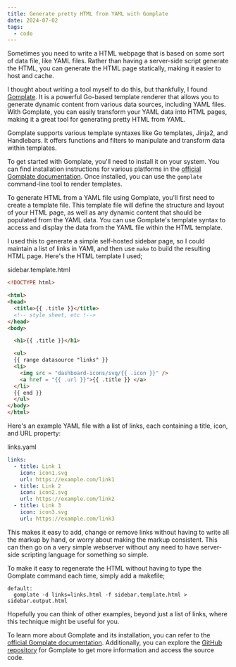 ```yaml
---
title: Generate pretty HTML from YAML with Gomplate
date: 2024-07-02
tags:
  - code
---
```


Sometimes you need to write a HTML webpage that is based on some sort of data file, like YAML files. Rather than having a server-side script generate the HTML, you can generate the HTML page statically, making it easier to host and cache.

I thought about writing a tool myself to do this, but thankfully, I found 
[Gomplate](https://github.com/hairyhenderson/gomplate). It is a powerful Go-based template renderer that allows you to generate dynamic content from various data sources, including YAML files. With Gomplate, you can easily transform your YAML data into HTML pages, making it a great tool for generating pretty HTML from YAML. 

Gomplate supports various template syntaxes like Go templates, Jinja2, and Handlebars. It offers functions and filters to manipulate and transform data within templates.

To get started with Gomplate, you'll need to install it on your system. You can find installation instructions for various platforms in the [official Gomplate documentation](https://docs.gomplate.ca/). Once installed, you can use the `gomplate` command-line tool to render templates.

To generate HTML from a YAML file using Gomplate, you'll first need to create a template file. This template file will define the structure and layout of your HTML page, as well as any dynamic content that should be populated from the YAML data. You can use Gomplate's template syntax to access and display the data from the YAML file within the HTML template.

I used this to generate a simple self-hosted sidebar page, so I could maintain a list of links in YAMl, and then use `make` to build the resulting HTML page. Here's the HTML template I used; 

sidebar.template.html
```html
<!DOCTYPE html>

<html>
<head>
  <title>{{ .title }}</title>
  <!-- style sheet, etc !-->
</head>
<body>

  <h1>{{ .title }}</h1>

  <ul>
  {{ range datasource "links" }}
  <li>
    <img src = "dashboard-icons/svg/{{ .icon }}" />
    <a href = "{{ .url }}">{{ .title }} </a>
  </li>
  {{ end }}
  </ul>
</body>
</html>
```

Here's an example YAML file with a list of links, each containing a title, icon, and URL property:

links.yaml
```yaml
links:
  - title: Link 1
    icon: icon1.svg
    url: https://example.com/link1
  - title: Link 2
    icon: icon2.svg
    url: https://example.com/link2
  - title: Link 3
    icon: icon3.svg
    url: https://example.com/link3
```

This makes it easy to add, change or remove links without having to write all the markup by hand, or worry about making the markup consistent. This can then go on a very simple webserver without any need to have server-side scripting language for something so simple. 

To make it easy to regenerate the HTML without having to type the Gomplate command each time, simply add a makefile;

```make
default:
  gomplate -d links=links.html -f sidebar.template.html > sidebar.output.html
```

Hopefully you can think of other examples, beyond just a list of links, where this technique might be useful for you. 

To learn more about Gomplate and its installation, you can refer to the [official Gomplate documentation](https://docs.gomplate.ca/). Additionally, you can explore the [GitHub repository](https://github.com/hairyhenderson/gomplate) for Gomplate to get more information and access the source code.


